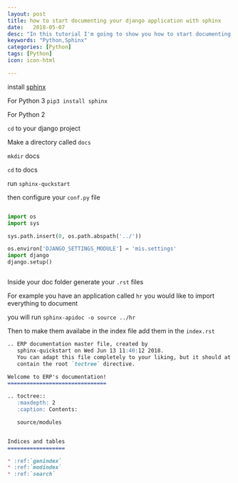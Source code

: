 ```yaml
---
layout: post
title: how to start documenting your django application with sphinx
date:   2018-05-07
desc: "In this tutorial I'm going to show you how to start documenting your django application with sphinx."
keywords: "Python,Sphinx"
categories: [Python]
tags: [Python]
icon: icon-html

---
```


install [sphinx]()

For Python 3
`pip3 install sphinx`

For Python 2


`cd` to your django project

Make a directory called `docs`

`mkdir` docs

`cd`  to docs

run `sphinx-quckstart`

then configure your `conf.py` file

```python

import os
import sys

sys.path.insert(0, os.path.abspath('../'))

os.environ['DJANGO_SETTINGS_MODULE'] = 'mis.settings'
import django
django.setup()



```

Inside your doc folder generate your `.rst` files

For example you have an application called `hr` you would like to import everything to document

you will run `sphinx-apidoc -o source ../hr`


Then to make them availabe in the index file add them in the `index.rst`

```markdown
.. ERP documentation master file, created by
   sphinx-quickstart on Wed Jun 13 11:40:12 2018.
   You can adapt this file completely to your liking, but it should at least
   contain the root `toctree` directive.

Welcome to ERP's documentation!
===============================

.. toctree::
   :maxdepth: 2
   :caption: Contents:

   source/modules


Indices and tables
==================

* :ref:`genindex`
* :ref:`modindex`
* :ref:`search`

```
